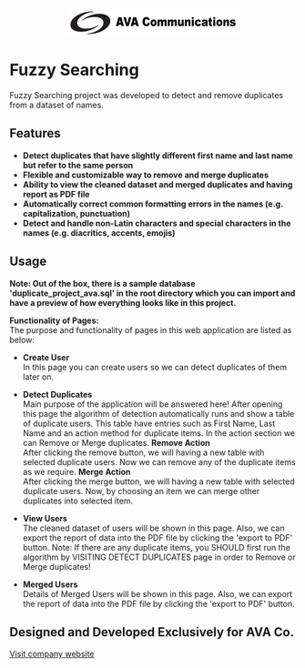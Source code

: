<p align="center">
    <a href="https://ava.ir/index.php/en/">
        <img src="/public/images/logo_md.png" alt="AVA Co.">
    </a>
</p>


# Fuzzy Searching

Fuzzy Searching project was developed to detect and remove duplicates from a dataset of names.


## Features

- **Detect duplicates that have slightly different first name and last name but refer to the same person**
- **Flexible and customizable way to remove and merge duplicates**
- **Ability to view the cleaned dataset and merged duplicates and having report as PDF file**
- **Automatically correct common formatting errors in the names (e.g. capitalization, punctuation)**
- **Detect and handle non-Latin characters and special characters in the names (e.g. diacritics, accents, emojis)**

## Usage

**Note: Out of the box, there is a sample database 'duplicate_project_ava.sql' in the root directory which you can import and have a preview of how everything looks like in this project.**

**Functionality of Pages:** <br />
The purpose and functionality of pages in this web application are listed as below:

- **Create User** <br />
In this page you can create users so we can detect duplicates of them later on.

- **Detect Duplicates** <br />
Main purpose of the application will be answered here! After opening this page the algorithm of detection automatically runs and show a table of duplicate users. This table have entries such as First Name, Last Name and an action method for duplicate items.
In the action section we can Remove or Merge duplicates.
**Remove Action** <br />
After clicking the remove button, we will having a new table with selected duplicate users. Now we can remove any of the duplicate items as we require.
**Merge Action** <br />
After clicking the merge button, we will having a new table with selected duplicate users. Now, by choosing an item we can merge other duplicates into selected item.

- **View Users** <br />
The cleaned dataset of users will be shown in this page. Also, we can export the report of data into the PDF file by clicking the 'export to PDF' button.
Note: If there are any duplicate items, you SHOULD first run the algorithm by VISITING DETECT DUPLICATES page in order to Remove or Merge duplicates!

- **Merged Users** <br />
Details of Merged Users will be shown in this page. Also, we can export the report of data into the PDF file by clicking the 'export to PDF' button.

## Designed and Developed Exclusively for AVA Co.

<a href="https://ava.ir/index.php/en/">Visit company website</a>